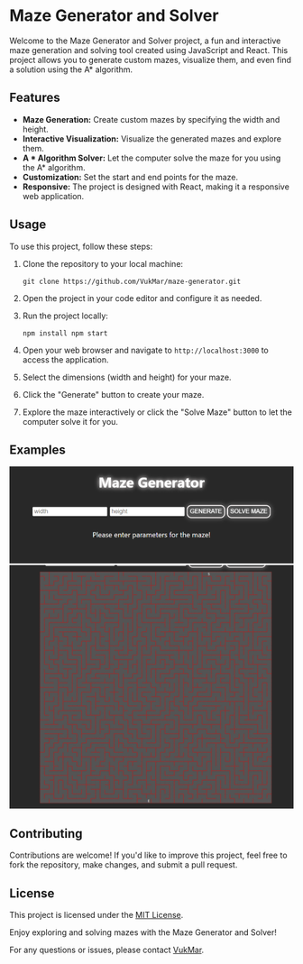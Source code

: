 # Maze Generator and Solver

Welcome to the Maze Generator and Solver project, a fun and interactive maze generation and solving tool created using JavaScript and React. This project allows you to generate custom mazes, visualize them, and even find a solution using the A* algorithm.

## Features

- **Maze Generation:** Create custom mazes by specifying the width and height.
- **Interactive Visualization:** Visualize the generated mazes and explore them.
- **A * Algorithm Solver:** Let the computer solve the maze for you using the A* algorithm.
- **Customization:** Set the start and end points for the maze.
- **Responsive:** The project is designed with React, making it a responsive web application.

## Usage

To use this project, follow these steps:

1. Clone the repository to your local machine:

    ```
    git clone https://github.com/VukMar/maze-generator.git
    ```

2. Open the project in your code editor and configure it as needed.

3. Run the project locally:

    ```
    npm install npm start
    ```

4. Open your web browser and navigate to `http://localhost:3000` to access the application.

5. Select the dimensions (width and height) for your maze.

7. Click the "Generate" button to create your maze.

8. Explore the maze interactively or click the "Solve Maze" button to let the computer solve it for you.

## Examples

![Maze Example 1](example1.png)
![Maze Example 2](example2.png)

## Contributing

Contributions are welcome! If you'd like to improve this project, feel free to fork the repository, make changes, and submit a pull request.

## License

This project is licensed under the [MIT License](LICENSE).

Enjoy exploring and solving mazes with the Maze Generator and Solver!

For any questions or issues, please contact [VukMar](https://github.com/VukMar).
